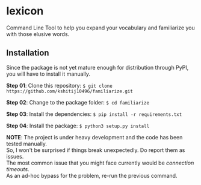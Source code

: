 # lexicon

Command Line Tool to help you expand your vocabulary and familiarize you with those elusive words.


## Installation

Since the package is not yet mature enough for distribution through PyPI, you will have to install it manually.

**Step 01**: Clone this repository: `$ git clone https://github.com/kshitij10496/familiarize.git`

**Step 02**: Change to the package folder: `$ cd familiarize`

**Step 03**: Install the dependencies: `$ pip install -r requirements.txt`

**Step 04**: Install the package: `$ python3 setup.py install`

**NOTE**: The project is under heavy development and the code has been tested manually.  
So, I won't be surprised if things break unexpectedly. Do report them as issues.  
The most common issue that you might face currently would be *connection timeouts*.  
As an ad-hoc bypass for the problem, re-run the previous command.
